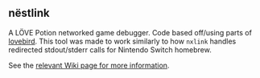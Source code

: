 ## nëstlink

A LÖVE Potion networked game debugger. Code based off/using parts of [lovebird](https://github.com/rxi/lovebird).
This tool was made to work similarly to how `nxlink` handles redirected stdout/stderr calls for Nintendo Switch homebrew.

See the [relevant Wiki page for more information](https://lovebrew.org/#/nestlink).
